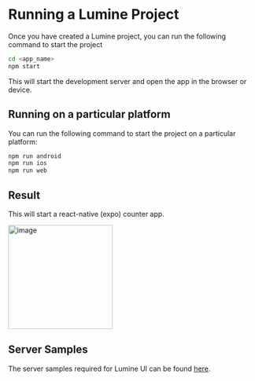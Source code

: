 # Running a Lumine Project

Once you have created a Lumine project, you can run the following command to start the project

```sh
cd <app_name>
npm start
```

This will start the development server and open the app in the browser or device.

## Running on a particular platform

You can run the following command to start the project on a particular platform:

```sh
npm run android
npm run ios
npm run web
```

## Result

This will start a react-native (expo) counter app.

<img width="212" alt="image" src="https://user-images.githubusercontent.com/55179845/208242639-5b4c3663-311a-4356-ad8b-76ed208a01c6.png">

## Server Samples

The server samples required for Lumine UI can be found [here](https://github.com/Lumine-UI/server-samples).